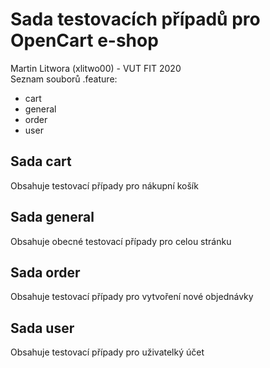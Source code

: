 # Sada testovacích případů pro OpenCart e-shop
Martin Litwora (xlitwo00) - VUT FIT 2020 \
Seznam souborů .feature:
* cart
* general
* order
* user

## Sada cart
Obsahuje testovací případy pro nákupní košík

## Sada general
Obsahuje obecné testovací případy pro celou stránku

## Sada order
Obsahuje testovací případy pro vytvoření nové objednávky

## Sada user
Obsahuje testovací případy pro uživatelký účet
